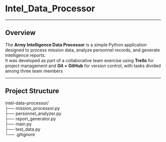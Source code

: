 # Intel_Data_Processor  

---


## Overview  
The **Army Intelligence Data Processor** is a simple Python application designed to process mission data, analyze personnel records, and generate intelligence reports.  
It was developed as part of a collaborative team exercise using **Trello** for project management and **Git + GitHub** for version control, with tasks divided among three team members

---

## Project Structure  

intel-data-processor/  
├── mission_processor.py      
├── personnel_analyzer.py      
├── report_generator.py        
├── main.py                    
├── test_data.py            
└── .gitignore 
